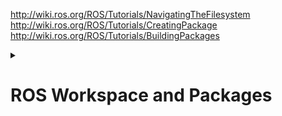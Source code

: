 http://wiki.ros.org/ROS/Tutorials/NavigatingTheFilesystem<br>
http://wiki.ros.org/ROS/Tutorials/CreatingPackage<br>
http://wiki.ros.org/ROS/Tutorials/BuildingPackages<br>

<details>
  <summary><h1>ROS Workspace and Packages</h1></summary>


</details>
